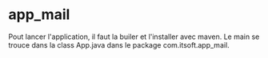 # app_mail
Pout lancer l'application, il faut la builer et l'installer avec maven.
Le main se trouce dans la class App.java dans le package com.itsoft.app_mail.
